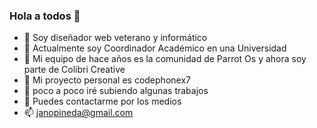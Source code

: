 ### Hola a todos 👋

<!--
**janopineda/janopineda** is a ✨ _special_ ✨ repository because its `README.md` (this file) appears on your GitHub profile.

Here are some ideas to get you started:
-->

- 🔭 Soy diseñador web veterano y informático
- 🌱 Actualmente soy Coordinador Académico en una Universidad
- 👯 Mi equipo de hace años es la comunidad de Parrot Os y ahora soy parte de Colibri Creative
- 💼 Mi proyecto personal es codephonex7 
- 🤔 poco a poco iré subiendo algunas trabajos
- 💬 Puedes contactarme por los medios 
- 📫 janopineda@gmail.com

